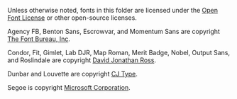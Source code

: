 Unless otherwise noted, fonts in this folder are licensed under the [Open Font License](https://scripts.sil.org/OFL) or other open-source licenses.

Agency FB, Benton Sans, Escrowvar, and Momentum Sans are copyright [The Font Bureau, Inc](https://fontbureau.typenetwork.com/).

Condor, Fit, Gimlet, Lab DJR, Map Roman, Merit Badge, Nobel, Output Sans, and Roslindale are copyright [David Jonathan Ross](https://djr.com/).

Dunbar and Louvette are copyright [CJ Type](http://cjtype.com/).

Segoe is copyright [Microsoft Corporation](https://docs.microsoft.com/en-us/typography/font-list/segoe-ui).
